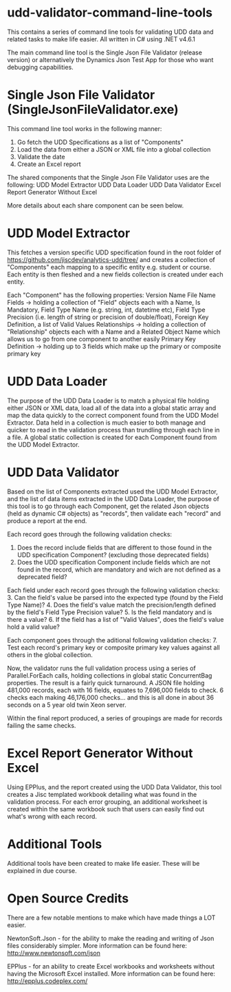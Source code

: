 
# udd-validator-command-line-tools
This contains a series of command line tools for validating UDD data and related tasks to make life easier. All written in C# using .NET v4.6.1

The main command line tool is the Single Json File Validator (release version) or alternatively the Dynamics Json Test App for those who want debugging capabilities.

# Single Json File Validator (SingleJsonFileValidator.exe)
This command line tool works in the following manner:
1. Go fetch the UDD Specifications as a list of "Components"
2. Load the data from either a JSON or XML file into a global collection
3. Validate the date
4. Create an Excel report

The shared components that the Single Json File Validator uses are the following:
UDD Model Extractor
UDD Data Loader
UDD Data Validator
Excel Report Generator Without Excel

More details about each share component can be seen below.


# UDD Model Extractor
This fetches a version specific UDD specification found in the root folder of https://github.com/jiscdev/analytics-udd/tree/ and creates a collection of "Components" each mapping to a specific entity e.g. student or course. Each entity is then fleshed and a new fields collection is created under each entity.

Each "Component" has the following properties:
Version
Name
File Name
Fields -> holding a collection of "Field" objects each with a Name, Is Mandatory, Field Type Name (e.g. string, int, datetime etc), Field Type Precision (i.e. length of string or precision of double/float), Foreign Key Definition, a list of Valid Values
Relationships -> holding a collection of "Relationship" objects each with a Name and a Related Object Name which allows us to go from one component to another easily
Primary Key Definition -> holding up to 3 fields which make up the primary or composite primary key


# UDD Data Loader
The purpose of the UDD Data Loader is to match a physical file holding either JSON or XML data, load all of the data into a global static array and map the data quickly to the correct component found from the UDD Model Extractor. Data held in a collection is much easier to both manage and quicker to read in the validation process than trundling through each line in a file. A global static collection is created for each Component found from the UDD Model Extractor.


# UDD Data Validator
Based on the list of Components extracted used the UDD Model Extractor, and the list of data items extracted in the UDD Data Loader, the purpose of this tool is to go through each Component, get the related Json objects (held as dynamic C# objects) as "records", then validate each "record" and produce a report at the end.

Each record goes through the following validation checks:
1. Does the record include fields that are different to those found in the UDD specification Component? (excluding those deprecated fields)
2. Does the UDD specification Component include fields which are not found in the record, which are mandatory and wich are not defined as a deprecated field?

Each field under each record goes through the following validation checks:
3. Can the field's value be parsed into the expected type (found by the Field Type Name)?
4. Does the field's value match the precision/length defined by the field's Field Type Precision value?
5. Is the field mandatory and is there a value?
6. If the field has a list of "Valid Values", does the field's value hold a valid value?

Each component goes through the aditional following validation checks:
7. Test each record's primary key or composite primary key values against all others in the global collection.

Now, the validator runs the full validation process using a series of Parallel.ForEach calls, holding collections in global static ConcurrentBag<T> properties. The result is a fairly quick turnaround. A JSON file holding 481,000 records, each with 16 fields, equates to 7,696,000 fields to check. 6 checks each making 46,176,000 checks... and this is all done in about 36 seconds on a 5 year old twin Xeon server. 

Within the final report produced, a series of groupings are made for records failing the same checks.


# Excel Report Generator Without Excel
Using EPPlus, and the report created using the UDD Data Validator, this tool creates a Jisc templated workbook detailing what was found in the validation process. For each error grouping, an additional worksheet is created within the same workbook such that users can easily find out what's wrong with each record. 


# Additional Tools
Additional tools have been created to make life easier. These will be explained in due course.


# Open Source Credits
There are a few notable mentions to make which have made things a LOT easier. 

NewtonSoft.Json - for the ability to make the reading and writing of Json files considerably simpler. More information can be found here: http://www.newtonsoft.com/json

EPPlus - for an ability to create Excel workbooks and worksheets without having the Microsoft Excel installed. More information can be found here: 
http://epplus.codeplex.com/


